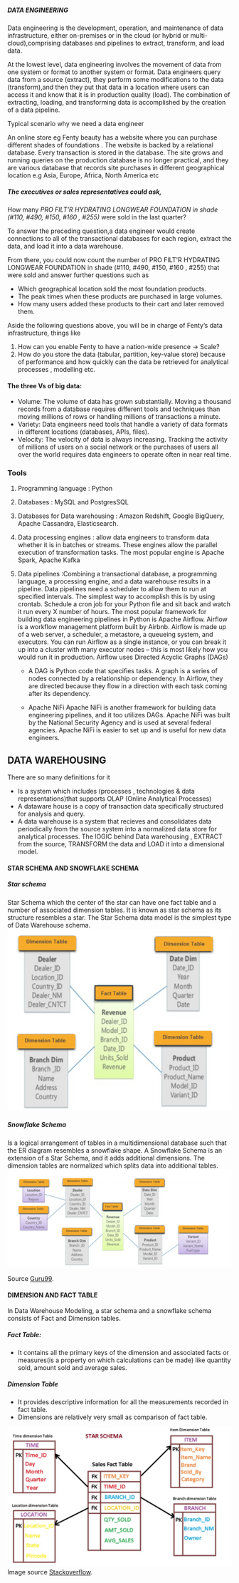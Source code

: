 ##### DATA ENGINEERING

Data engineering is the development, operation, and maintenance of data infrastructure, either on-premises or in the   cloud (or hybrid or multi-cloud),comprising databases and pipelines to extract, transform, and load data.

At the lowest level, data engineering involves the movement of data from one system or
format to another system or format. 
Data engineers query data from a source (extract), they perform some modifications to the data (transform),and then they put that data in a location where users can access it and know that it is in production quality (load). 
The combination of extracting, loading, and transforming data is accomplished by the creation of a data pipeline.

Typical scenario why we need a data engineer

An online store eg Fenty beauty  has a website where you can purchase different shades of foundations . The
website is backed by a relational database. Every transaction is stored in the database. 
The site grows and running queries on the production database is no longer practical, and they are various database that records site purchases in different geographical location e.g Asia, Europe, Africa, North America etc

##### The executives or sales representatives could ask,

How many *PRO FILT'R HYDRATING LONGWEAR FOUNDATION in shade (#110, #490, #150, #160 , #255)* were sold in  the last quarter?


To answer the preceding question,a data engineer would create connections to all of the transactional databases for each region, extract the data, and load it into a data warehouse. 

From there, you could now count the number of PRO FILT'R HYDRATING LONGWEAR FOUNDATION in shade (#110, #490, #150, #160 , #255) that were sold and answer further questions such as
- Which geographical location sold the most foundation products.
- The peak times when these products are purchased in large volumes.
- How many users added these products to their cart and later removed them.

Aside the following questions above, you will be in charge of Fenty’s data infrastructure, things like
1. How can you enable Fenty to have a nation-wide presence → Scale?
2. How do you store the data (tabular, partition, key-value store) because of performance and how quickly can the data be retrieved for analytical processes , modelling etc.



#### The three Vs of big data:
- Volume: The volume of data has grown substantially. Moving a thousand records from a database requires different tools and techniques than moving millions of rows or handling millions of transactions a minute.
- Variety: Data engineers need tools that handle a variety of data formats in different locations (databases, APIs, files).
- Velocity: The velocity of data is always increasing. Tracking the activity of millions of users on a social network or the purchases of users all over the world requires data engineers to operate often in near real time.


### Tools
1. Programming language : Python
2. Databases : MySQL and PostgresSQL
3. Databases for Data warehousing :   Amazon Redshift, Google BigQuery, Apache Cassandra,  Elasticsearch.
4. Data processing engines : allow data engineers to transform data whether it is in batches or streams. These engines allow the parallel execution of transformation tasks. The most popular engine is Apache Spark, Apache Kafka
5. Data pipelines :Combining a transactional database, a programming language, a processing engine, and a data warehouse results in a pipeline. 
Data pipelines need a scheduler to allow them to run at specified intervals. The simplest way to
accomplish this is by using crontab. Schedule a cron job for your Python file and sit back
and watch it run every X number of hours.
The most popular framework for building data engineering pipelines in Python is Apache
Airflow. Airflow is a workflow management platform built by Airbnb. Airflow is made
up of a web server, a scheduler, a metastore, a queueing system, and executors. You can
run Airflow as a single instance, or you can break it up into a cluster with many executor
nodes – this is most likely how you would run it in production. Airflow uses Directed Acyclic Graphs (DAGs)

    - A DAG is Python code that specifies tasks. A graph is a series of nodes connected by a
    relationship or dependency. In Airflow, they are directed because they flow in a direction
    with each task coming after its dependency.

    - Apache NiFi
    Apache NiFi is another framework for building data engineering pipelines, and it too
    utilizes DAGs. Apache NiFi was built by the National Security Agency and is used
    at several federal agencies. Apache NiFi is easier to set up and is useful for new data
    engineers. 



## DATA WAREHOUSING
There are so many definitions for it
- Is a system which includes (processes , technologies & data representations)that supports OLAP (Online Analytical Processes) 
- A dataware house is a copy of transaction data specifically structured for analysis and query.
- A data warehouse is a system that recieves and consolidates data periodically from the source system into a normalized data store for analytical processes.
The lOGIC behind Data warehousing , EXTRACT from the source, TRANSFORM the data and LOAD it into a dimensional model.

#### STAR SCHEMA AND SNOWFLAKE SCHEMA
##### Star schema
Star Schema  which the center of the star can have one fact table and a number of associated dimension tables. It is known as star schema as its structure resembles a star. The Star Schema data model is the simplest type of Data Warehouse schema. 
![Star Schema!](/images/star.png "Star Schema")


##### Snowflake Schema
Is a logical arrangement of tables in a multidimensional database such that the ER diagram resembles a snowflake shape. A Snowflake Schema is an extension of a Star Schema, and it adds additional dimensions. The dimension tables are normalized which splits data into additional tables.
![Snowflake Schema!](/images/snowflake.png "Snowflake Schema")


Source  [Guru99](https://www.guru99.com/star-snowflake-data-warehousing.html).


#### DIMENSION AND FACT TABLE
In Data Warehouse Modeling, a star schema and a snowflake schema consists of Fact and Dimension tables.

##### Fact Table:

- It contains all the primary keys of the dimension and associated facts or measures(is a property on which calculations can be made) like quantity sold, amount sold and average sales.


##### Dimension Table
- It provides descriptive information for all the measurements recorded in fact table.
- Dimensions are relatively very small as comparison of fact table.

![Dimension and Fact Table!](/images/dimension_facts.png "Dimension and Fact Table")
Image source [Stackoverflow](https://stackoverflow.com/questions/20036905/difference-between-fact-table-and-dimension-table).


